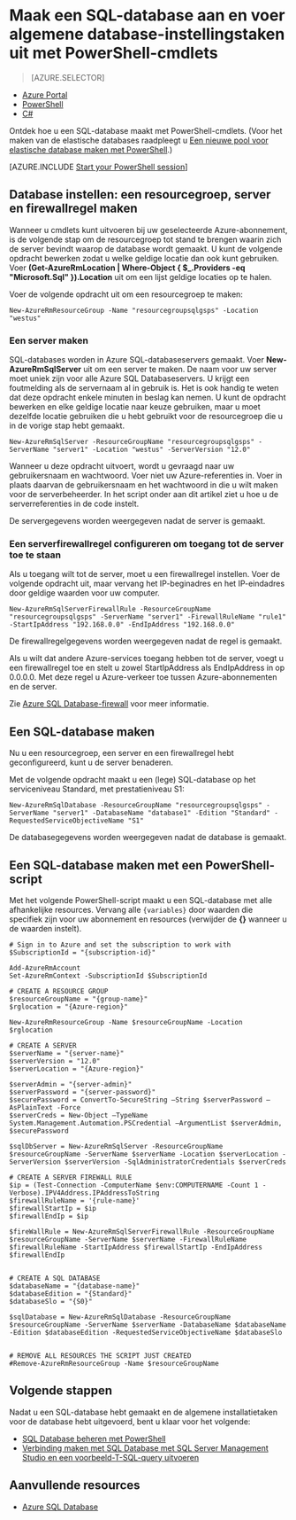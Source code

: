 <properties
    pageTitle="Nieuwe SQL-database instellen met PowerShell | Microsoft Azure"
    description="Ontdek hoe u een SQL-database maakt met PowerShell. U kunt algemene database-instellingstaken beheren met PowerShell-cmdlets."
    keywords="nieuwe sql-database maken,database instellen"
    services="sql-database"
    documentationCenter=""
    authors="stevestein"
    manager="jhubbard"
    editor="cgronlun"/>

<tags
    ms.service="sql-database"
    ms.devlang="NA"
    ms.topic="hero-article"
    ms.tgt_pltfrm="powershell"
    ms.workload="data-management"
    ms.date="08/19/2016"
    ms.author="sstein"/>


# Maak een SQL-database aan en voer algemene database-instellingstaken uit met PowerShell-cmdlets


> [AZURE.SELECTOR]
- [Azure Portal](sql-database-get-started.md)
- [PowerShell](sql-database-get-started-powershell.md)
- [C#](sql-database-get-started-csharp.md)



Ontdek hoe u een SQL-database maakt met PowerShell-cmdlets. (Voor het maken van de elastische databases raadpleegt u [Een nieuwe pool voor elastische database maken met PowerShell](sql-database-elastic-pool-create-powershell.md).)


[AZURE.INCLUDE [Start your PowerShell session](../../includes/sql-database-powershell.md)]

## Database instellen: een resourcegroep, server en firewallregel maken

Wanneer u cmdlets kunt uitvoeren bij uw geselecteerde Azure-abonnement, is de volgende stap om de resourcegroep tot stand te brengen waarin zich de server bevindt waarop de database wordt gemaakt. U kunt de volgende opdracht bewerken zodat u welke geldige locatie dan ook kunt gebruiken. Voer **(Get-AzureRmLocation | Where-Object { $_.Providers -eq "Microsoft.Sql" }).Location** uit om een lijst geldige locaties op te halen.

Voer de volgende opdracht uit om een resourcegroep te maken:

    New-AzureRmResourceGroup -Name "resourcegroupsqlgsps" -Location "westus"


### Een server maken

SQL-databases worden in Azure SQL-databaseservers gemaakt. Voer **New-AzureRmSqlServer** uit om een server te maken. De naam voor uw server moet uniek zijn voor alle Azure SQL Databaseservers. U krijgt een foutmelding als de servernaam al in gebruik is. Het is ook handig te weten dat deze opdracht enkele minuten in beslag kan nemen. U kunt de opdracht bewerken en elke geldige locatie naar keuze gebruiken, maar u moet dezelfde locatie gebruiken die u hebt gebruikt voor de resourcegroep die u in de vorige stap hebt gemaakt.

    New-AzureRmSqlServer -ResourceGroupName "resourcegroupsqlgsps" -ServerName "server1" -Location "westus" -ServerVersion "12.0"

Wanneer u deze opdracht uitvoert, wordt u gevraagd naar uw gebruikersnaam en wachtwoord. Voer niet uw Azure-referenties in. Voer in plaats daarvan de gebruikersnaam en het wachtwoord in die u wilt maken voor de serverbeheerder. In het script onder aan dit artikel ziet u hoe u de serverreferenties in de code instelt.

De servergegevens worden weergegeven nadat de server is gemaakt.

### Een serverfirewallregel configureren om toegang tot de server toe te staan

Als u toegang wilt tot de server, moet u een firewallregel instellen. Voer de volgende opdracht uit, maar vervang het IP-beginadres en het IP-eindadres door geldige waarden voor uw computer.

    New-AzureRmSqlServerFirewallRule -ResourceGroupName "resourcegroupsqlgsps" -ServerName "server1" -FirewallRuleName "rule1" -StartIpAddress "192.168.0.0" -EndIpAddress "192.168.0.0"

De firewallregelgegevens worden weergegeven nadat de regel is gemaakt.

Als u wilt dat andere Azure-services toegang hebben tot de server, voegt u een firewallregel toe en stelt u zowel StartIpAddress als EndIpAddress in op 0.0.0.0. Met deze regel u Azure-verkeer toe tussen Azure-abonnementen en de server.

Zie [Azure SQL Database-firewall](sql-database-firewall-configure.md) voor meer informatie.


## Een SQL-database maken

Nu u een resourcegroep, een server en een firewallregel hebt geconfigureerd, kunt u de server benaderen.

Met de volgende opdracht maakt u een (lege) SQL-database op het serviceniveau Standard, met prestatieniveau S1:


    New-AzureRmSqlDatabase -ResourceGroupName "resourcegroupsqlgsps" -ServerName "server1" -DatabaseName "database1" -Edition "Standard" -RequestedServiceObjectiveName "S1"


De databasegegevens worden weergegeven nadat de database is gemaakt.

## Een SQL-database maken met een PowerShell-script

Met het volgende PowerShell-script maakt u een SQL-database met alle afhankelijke resources. Vervang alle `{variables}` door waarden die specifiek zijn voor uw abonnement en resources (verwijder de **{}** wanneer u de waarden instelt).

    # Sign in to Azure and set the subscription to work with
    $SubscriptionId = "{subscription-id}"

    Add-AzureRmAccount
    Set-AzureRmContext -SubscriptionId $SubscriptionId

    # CREATE A RESOURCE GROUP
    $resourceGroupName = "{group-name}"
    $rglocation = "{Azure-region}"
    
    New-AzureRmResourceGroup -Name $resourceGroupName -Location $rglocation
    
    # CREATE A SERVER
    $serverName = "{server-name}"
    $serverVersion = "12.0"
    $serverLocation = "{Azure-region}"
    
    $serverAdmin = "{server-admin}"
    $serverPassword = "{server-password}" 
    $securePassword = ConvertTo-SecureString –String $serverPassword –AsPlainText -Force
    $serverCreds = New-Object –TypeName System.Management.Automation.PSCredential –ArgumentList $serverAdmin, $securePassword
    
    $sqlDbServer = New-AzureRmSqlServer -ResourceGroupName $resourceGroupName -ServerName $serverName -Location $serverLocation -ServerVersion $serverVersion -SqlAdministratorCredentials $serverCreds
    
    # CREATE A SERVER FIREWALL RULE
    $ip = (Test-Connection -ComputerName $env:COMPUTERNAME -Count 1 -Verbose).IPV4Address.IPAddressToString
    $firewallRuleName = '{rule-name}'
    $firewallStartIp = $ip
    $firewallEndIp = $ip
    
    $fireWallRule = New-AzureRmSqlServerFirewallRule -ResourceGroupName $resourceGroupName -ServerName $serverName -FirewallRuleName $firewallRuleName -StartIpAddress $firewallStartIp -EndIpAddress $firewallEndIp
    
    
    # CREATE A SQL DATABASE
    $databaseName = "{database-name}"
    $databaseEdition = "{Standard}"
    $databaseSlo = "{S0}"
    
    $sqlDatabase = New-AzureRmSqlDatabase -ResourceGroupName $resourceGroupName -ServerName $serverName -DatabaseName $databaseName -Edition $databaseEdition -RequestedServiceObjectiveName $databaseSlo
    
   
    # REMOVE ALL RESOURCES THE SCRIPT JUST CREATED
    #Remove-AzureRmResourceGroup -Name $resourceGroupName






## Volgende stappen
Nadat u een SQL-database hebt gemaakt en de algemene installatietaken voor de database hebt uitgevoerd, bent u klaar voor het volgende:

- [SQL Database beheren met PowerShell](sql-database-manage-powershell.md)
- [Verbinding maken met SQL Database met SQL Server Management Studio en een voorbeeld-T-SQL-query uitvoeren](sql-database-connect-query-ssms.md)


## Aanvullende resources

- [Azure SQL Database](https://azure.microsoft.com/documentation/services/sql-database/)



<!--HONumber=Sep16_HO5-->


